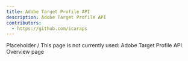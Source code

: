 ```yaml
---
title: Adobe Target Profile API
description: Adobe Target Profile API
contributors:
  - https://github.com/icaraps
--- 
```


Placeholder / This page is not currently used: Adobe Target Profile API Overview page
